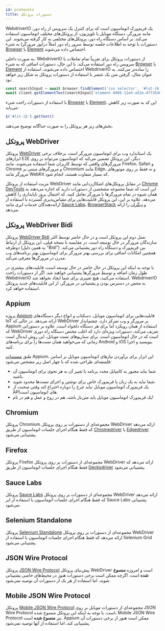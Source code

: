 ```yaml
---
id: protocols
title: دستورات پروتکل
---
```


WebdriverIO یک فریم‌ورک اتوماسیون است که برای کنترل یک سرویس از راه دور، مانند مرورگر، دستگاه موبایل یا تلویزیون، از پروتکل‌های مختلف اتوماسیون استفاده می‌کند. بر اساس دستگاه راه دور، پروتکل‌های مختلفی به کار گرفته می‌شوند. این دستورات با توجه به اطلاعات جلسه توسط سرور راه دور (مثلاً درایور مرورگر) به شیء [Browser](/docs/api/browser) یا [Element](/docs/api/element) اختصاص داده می‌شوند.

به صورت داخلی، WebdriverIO از دستورات پروتکل برای تقریباً تمام تعاملات با سرویس راه دور استفاده می‌کند. با این حال، دستورات اضافی که به شیء [Browser](/docs/api/browser) یا [Element](/docs/api/element) اختصاص داده می‌شوند، استفاده از WebdriverIO را ساده‌تر می‌کنند. به عنوان مثال، گرفتن متن یک عنصر با استفاده از دستورات پروتکل به شکل زیر خواهد بود:

```js
const searchInput = await browser.findElement('css selector', '#lst-ib')
await client.getElementText(searchInput['element-6066-11e4-a52e-4f735466cecf'])
```

با استفاده از دستورات راحت شیء [Browser](/docs/api/browser) یا [Element](/docs/api/element)، این کد به صورت زیر کاهش می‌یابد:

```js
$('#lst-ib').getText()
```

بخش‌های زیر هر پروتکل را به صورت جداگانه توضیح می‌دهند.

## پروتکل WebDriver

پروتکل [WebDriver](https://w3c.github.io/webdriver/#elements) یک استاندارد وب برای اتوماسیون مرورگر است. برخلاف برخی ابزارهای E2E دیگر، این پروتکل تضمین می‌کند که اتوماسیون می‌تواند بر روی مرورگرهای واقعی که توسط کاربران شما استفاده می‌شوند، مانند Firefox، Safari و Chrome و مرورگرهای مبتنی بر Chromium مانند Edge، و نه فقط بر روی موتورهای مرورگر مانند WebKit که بسیار متفاوت هستند، انجام شود.

مزیت استفاده از پروتکل WebDriver در مقابل پروتکل‌های اشکال‌زدایی مانند [Chrome DevTools](https://w3c.github.io/webdriver/#elements) این است که شما مجموعه مشخصی از دستورات دارید که اجازه می‌دهند به همان شیوه در تمام مرورگرها با مرورگر تعامل کنید، که احتمال بروز ناپایداری را کاهش می‌دهد. علاوه بر این، این پروتکل قابلیت‌هایی برای مقیاس‌پذیری گسترده با استفاده از ارائه‌دهندگان خدمات ابری مانند [Sauce Labs](https://saucelabs.com/)، [BrowserStack](https://www.browserstack.com/) و [دیگران](https://github.com/christian-bromann/awesome-selenium#cloud-services) را ارائه می‌دهد.

## پروتکل WebDriver Bidi

پروتکل [WebDriver Bidi](https://w3c.github.io/webdriver-bidi/) نسل دوم این پروتکل است و در حال حاضر توسط اکثر سازندگان مرورگر در حال توسعه است. در مقایسه با نسخه قبلی، این پروتکل از ارتباط دوطرفه (به همین دلیل "Bidi") بین فریم‌ورک و دستگاه راه دور پشتیبانی می‌کند. همچنین امکانات اضافی برای بررسی بهتر مرورگر برای اتوماسیون بهتر برنامه‌های وب مدرن در مرورگرها معرفی می‌کند.

با توجه به اینکه این پروتکل در حال حاضر در حال توسعه است، قابلیت‌های بیشتری در طول زمان اضافه و توسط مرورگرها پشتیبانی خواهند شد. اگر از دستورات راحت WebdriverIO استفاده می‌کنید، هیچ تغییری برای شما ایجاد نخواهد شد. WebdriverIO به محض در دسترس بودن و پشتیبانی در مرورگر، از این قابلیت‌های جدید پروتکل استفاده خواهد کرد.

## Appium

پروژه [Appium](https://appium.io/) قابلیت‌هایی برای اتوماسیون موبایل، دسکتاپ و انواع دیگر دستگاه‌های IoT ارائه می‌دهد. در حالی که WebDriver بر مرورگر و وب تمرکز دارد، چشم‌انداز Appium استفاده از همان رویکرد اما برای هر دستگاه دلخواه است. علاوه بر دستوراتی که WebDriver تعریف می‌کند، دستورات ویژه‌ای دارد که اغلب مختص دستگاه راه دوری است که در حال اتوماسیون است. برای سناریوهای تست موبایل، این روش ایده‌آل است زمانی که می‌خواهید همان تست‌ها را برای برنامه‌های Android و iOS بنویسید و اجرا کنید.

طبق [مستندات](https://appium.github.io/appium.io/docs/en/about-appium/intro/?lang=en) Appium، این ابزار برای برآوردن نیازهای اتوماسیون موبایل بر اساس فلسفه‌ای طراحی شده که با چهار اصل زیر مشخص می‌شود:

- شما نباید مجبور به کامپایل مجدد برنامه یا تغییر آن به هر نحوی برای اتوماسیون آن باشید.
- شما نباید به یک زبان یا فریم‌ورک خاص برای نوشتن و اجرای تست‌ها محدود شوید.
- یک فریم‌ورک اتوماسیون موبایل نباید چرخ را دوباره اختراع کند وقتی صحبت از APIهای اتوماسیون است.
- یک فریم‌ورک اتوماسیون موبایل باید متن‌باز باشد، هم در روح و عمل و هم در نام!

## Chromium

پروتکل Chromium مجموعه‌ای از دستورات بر روی پروتکل WebDriver ارائه می‌دهد که فقط هنگام اجرای جلسات اتوماسیون از طریق [Chromedriver](https://chromedriver.chromium.org/chromedriver-canary) یا [Edgedriver](https://developer.microsoft.com/fr-fr/microsoft-edge/tools/webdriver) پشتیبانی می‌شود.

## Firefox

پروتکل Firefox مجموعه‌ای از دستورات بر روی پروتکل WebDriver ارائه می‌دهد که فقط هنگام اجرای جلسات اتوماسیون از طریق [Geckodriver](https://github.com/mozilla/geckodriver) پشتیبانی می‌شود.

## Sauce Labs

پروتکل [Sauce Labs](https://saucelabs.com/) مجموعه‌ای از دستورات بر روی پروتکل WebDriver ارائه می‌دهد که فقط هنگام اجرای جلسات اتوماسیون با استفاده از ابر Sauce Labs پشتیبانی می‌شود.

## Selenium Standalone

پروتکل [Selenium Standalone](https://www.selenium.dev/documentation/grid/advanced_features/endpoints/) مجموعه‌ای از دستورات بر روی پروتکل WebDriver ارائه می‌دهد که فقط هنگام اجرای جلسات اتوماسیون با استفاده از Selenium Grid پشتیبانی می‌شود.

## JSON Wire Protocol

پروتکل [JSON Wire Protocol](https://www.selenium.dev/documentation/legacy/json_wire_protocol/) پیش‌نیای پروتکل WebDriver است و امروزه __منسوخ شده__ است. اگرچه ممکن است برخی دستورات هنوز در محیط‌های خاصی پشتیبانی شوند، اما استفاده از هر یک از دستورات آن توصیه نمی‌شود.

## Mobile JSON Wire Protocol

پروتکل [Mobile JSON Wire Protocol](https://github.com/SeleniumHQ/mobile-spec/blob/master/spec-draft.md) مجموعه‌ای از دستورات موبایل بر روی JSON Wire Protocol است. با توجه به اینکه این پروتکل منسوخ شده، Mobile JSON Wire Protocol نیز __منسوخ شده__ است. Appium ممکن است هنوز از برخی دستورات آن پشتیبانی کند، اما استفاده از آنها توصیه نمی‌شود.